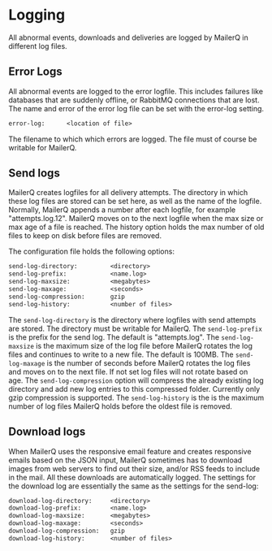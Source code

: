 # Logging

All abnormal events, downloads and deliveries are logged by MailerQ in different log files. 

## Error Logs

All abnormal events are logged to the error logfile. This includes failures like databases that are suddenly offline, or RabbitMQ connections that are lost. The name and error of the error log file can be set with the error-log setting.

```txt
error-log:      <location of file>
```

The filename to which which errors are logged. The file must of course be writable for MailerQ.


## Send logs
MailerQ creates logfiles for all delivery attempts. The directory in
which these log files are stored can be set here, as well as the
name of the logfile. Normally, MailerQ appends a number after each
logfile, for example "attempts.log.12". MailerQ moves on to the next
logfile when the max size or max age of a file is reached. The history
option holds the max number of old files to keep on disk before files
are removed.

The configuration file holds the following options:

```txt
send-log-directory:         <directory>
send-log-prefix:            <name.log>
send-log-maxsize:           <megabytes> 
send-log-maxage:            <seconds>
send-log-compression:       gzip
send-log-history:           <number of files>
```

The `send-log-directory` is the directory where logfiles with send attempts are 
stored. The directory must be writable for MailerQ. The `send-log-prefix` is the 
prefix for the send log. The default is "attempts.log". The `send-log-maxsize` is the 
maximum size of the log file before MailerQ rotates the log files and continues to 
write to a new file. The default is 100MB. The `send-log-maxage` is the number of seconds 
before MailerQ rotates the log files and moves on to the next file. If not set log files 
will not rotate based on age. The `send-log-compression` option will compress the already 
existing log directory and add new log entries to this compressed folder. Currently 
only gzip compression is supported. The `send-log-history` is the is the maximum 
number of log files MailerQ holds before the oldest file is removed. 


## Download logs 

When MailerQ uses the responsive email feature and creates responsive emails 
based on the JSON input, MailerQ sometimes has to download images from web servers to find
out their size, and/or RSS feeds to include in the mail. All these
downloads are automatically logged. The settings for the download
log are essentially the same as the settings for the send-log:

```txt
download-log-directory:     <directory>
download-log-prefix:        <name.log>
download-log-maxsize:       <megabytes> 
download-log-maxage:        <seconds>
download-log-compression:   gzip
download-log-history:       <number of files>
```
